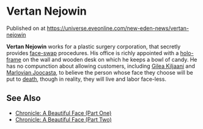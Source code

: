 # Vertan Nejowin
Published on  at https://universe.eveonline.com/new-eden-news/vertan-nejowin

**Vertan Nejowin** works for a plastic surgery corporation, that
secretly provides [face-swap](4OVv2l5wpw0mh2pvDdFKSv) procedures. His
office is richly appointed with a [holo-frame](3yafvTdLzDP8Y6rUI6QNaX) on
the wall and wooden desk on which he keeps a bowl of candy. He has no
compunction about allowing customers, including [Gilea Kiljaani](62tvm3aGxq50FiZ5Syz0Y6) and [Marlovian Joocasta](EBftucSpBxOMMWdPyyMBH), to believe the person whose
face they choose will be put to [death](5WNhh1Tm9Ucm0ni1HgOotc), though in
reality, they will live and labor face-less.

See Also
--------
- [Chronicle: A Beautiful Face (Part One)](2i95oZxuXIPj31w7VvKIye)
- [Chronicle: A Beautiful Face (Part Two)](b1xq5NlRU02c7XjANGBPT)
